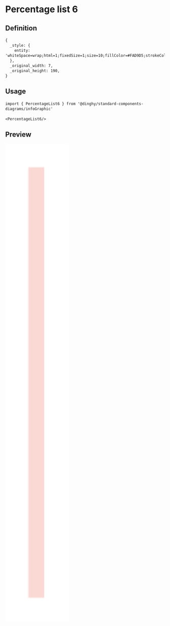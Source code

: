 # Percentage list 6

## Definition

```
{
  _style: { 
    entity: 'whiteSpace=wrap;html=1;fixedSize=1;size=10;fillColor=#FAD9D5;strokeColor=none;',
  },
  _original_width: 7,
  _original_height: 190,
}
```

## Usage

```
import { PercentageList6 } from '@dinghy/standard-components-diagrams/infoGraphic'

<PercentageList6/>
```

## Preview

<img src="./percentage-list-6.png" width="200"/>
